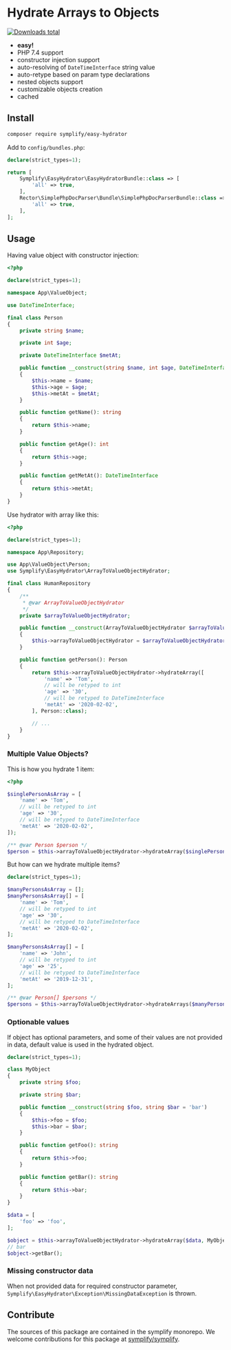 # Hydrate Arrays to Objects

[![Downloads total](https://img.shields.io/packagist/dt/symplify/easy-hydrator.svg?style=flat-square)](https://packagist.org/packages/symplify/easy-hydrator/stats)

- **easy!**
- PHP 7.4 support
- constructor injection support
- auto-resolving of `DateTimeInterface` string value
- auto-retype based on param type declarations
- nested objects support
- customizable objects creation
- cached

## Install

```bash
composer require symplify/easy-hydrator
```

Add to `config/bundles.php`:

```php
declare(strict_types=1);

return [
    Symplify\EasyHydrator\EasyHydratorBundle::class => [
        'all' => true,
    ],
    Rector\SimplePhpDocParser\Bundle\SimplePhpDocParserBundle::class => [
        'all' => true,
    ],
];
```

## Usage

Having value object with constructor injection:

```php
<?php

declare(strict_types=1);

namespace App\ValueObject;

use DateTimeInterface;

final class Person
{
    private string $name;

    private int $age;

    private DateTimeInterface $metAt;

    public function __construct(string $name, int $age, DateTimeInterface $metAt)
    {
        $this->name = $name;
        $this->age = $age;
        $this->metAt = $metAt;
    }

    public function getName(): string
    {
        return $this->name;
    }

    public function getAge(): int
    {
        return $this->age;
    }

    public function getMetAt(): DateTimeInterface
    {
        return $this->metAt;
    }
}
```

Use hydrator with array like this:

```php
<?php

declare(strict_types=1);

namespace App\Repository;

use App\ValueObject\Person;
use Symplify\EasyHydrator\ArrayToValueObjectHydrator;

final class HumanRepository
{
    /**
     * @var ArrayToValueObjectHydrator
     */
    private $arrayToValueObjectHydrator;

    public function __construct(ArrayToValueObjectHydrator $arrayToValueObjectHydrator)
    {
        $this->arrayToValueObjectHydrator = $arrayToValueObjectHydrator;
    }

    public function getPerson(): Person
    {
        return $this->arrayToValueObjectHydrator->hydrateArray([
            'name' => 'Tom',
            // will be retyped to int
            'age' => '30',
            // will be retyped to DateTimeInterface
            'metAt' => '2020-02-02',
        ], Person::class);

        // ...
    }
}
```

### Multiple Value Objects?

This is how you hydrate 1 item:

```php
<?php

$singlePersonAsArray = [
    'name' => 'Tom',
    // will be retyped to int
    'age' => '30',
    // will be retyped to DateTimeInterface
    'metAt' => '2020-02-02',
]);

/** @var Person $person */
$person = $this->arrayToValueObjectHydrator->hydrateArray($singlePersonAsArray, Person::class);
```

But how can we hydrate multiple items?

```php
declare(strict_types=1);

$manyPersonsAsArray = [];
$manyPersonsAsArray[] = [
    'name' => 'Tom',
    // will be retyped to int
    'age' => '30',
    // will be retyped to DateTimeInterface
    'metAt' => '2020-02-02',
];

$manyPersonsAsArray[] = [
    'name' => 'John',
    // will be retyped to int
    'age' => '25',
    // will be retyped to DateTimeInterface
    'metAt' => '2019-12-31',
];

/** @var Person[] $persons */
$persons = $this->arrayToValueObjectHydrator->hydrateArrays($manyPersonsAsArray, Person::class);
```

### Optionable values

If object has optional parameters, and some of their values are not provided in data, default value is used in the hydrated object.

```php
declare(strict_types=1);

class MyObject
{
    private string $foo;

    private string $bar;

    public function __construct(string $foo, string $bar = 'bar')
    {
        $this->foo = $foo;
        $this->bar = $bar;
    }

    public function getFoo(): string
    {
        return $this->foo;
    }

    public function getBar(): string
    {
        return $this->bar;
    }
}

$data = [
    'foo' => 'foo',
];

$object = $this->arrayToValueObjectHydrator->hydrateArray($data, MyObject::class);
// bar
$object->getBar();
```

### Missing constructor data

When not provided data for required constructor parameter, `Symplify\EasyHydrator\Exception\MissingDataException` is thrown.

## Contribute

The sources of this package are contained in the symplify monorepo. We welcome contributions for this package at [symplify/symplify](https://github.com/symplify/symplify).
